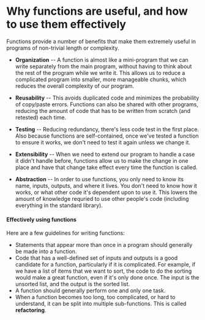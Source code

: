 # Why functions are useful, and how to use them effectively

Functions provide a number of benefits that make them extremely useful in programs of non-trivial length or complexity.
* **Organization** -- A function is almost like a mini-program that we can write separately from the main program, without having to think about the rest of the program while we write it. This allows us to reduce a complicated program into smaller, more manageable chunks, which reduces the overall complexity of our program.

* **Reusability** -- This avoids duplicated code and minimizes the probability of copy/paste errors. Functions can also be shared with other programs, reducing the amount of code that has to be written from scratch (and retested) each time.

* **Testing** -- Reducing redundancy, there's less code test in the first place. Also because functions are self-contained, once we've tested a function to ensure it works, we don't need to test it again unless we change it.

* **Extensibility** -- When we need to extend our program to handle a case it didn't handle before, functions allow us to make the change in one place and have that change take effect every time the function is called.

* **Abstraction** -- In order to use functions, you only need to know its name, inputs, outputs, and where it lives. You don't need to know how it works, or what other code it's dependent upon to use it. This lowers the amount of knowledge requried to use other people's code (including everything in the standard library).


#### Effectively using functions

Here are a few guidelines for writing functions:

* Statements that appear more than once in a program should generally be made into a function.
* Code that has a well-defined set of inputs and outputs is a good candidate for a function, particularly if it is complicated. For example, if we have a list of items that we want to sort, the code to do the sorting would make a great function, even if it's only done once. The input is the unsorted list, and the output is the sorted list.
* A function should generally perform one and only one task.
* When a function becomes too long, too complicated, or hard to understand, it can be split into multiple sub-functions. This is called **refactoring**.

